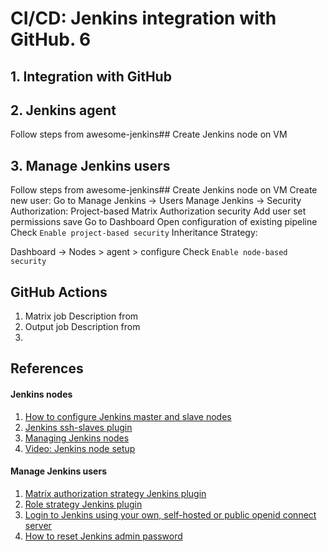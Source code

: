 # CI/CD: Jenkins integration with GitHub.  6

## 1. Integration with GitHub
## 2. Jenkins agent
   Follow steps from awesome-jenkins## Create Jenkins node on VM
## 3. Manage Jenkins users
   Follow steps from awesome-jenkins## Create Jenkins node on VM
  Create new user: Go to Manage Jenkins -> Users
 Manage Jenkins -> Security
Authorization: Project-based Matrix Authorization security
Add user
set permissions
save
Go to Dashboard
Open configuration of existing pipeline
Check `Enable project-based security`
Inheritance Strategy: 

Dashboard -> Nodes > agent > configure
Check `Enable node-based security`

## GitHub Actions
1. Matrix job
Description from 
2. Output job
Description from
3. 
## References
#### Jenkins nodes
1. [How to configure Jenkins master and slave nodes](https://digitalvarys.com/how-to-configure-jenkins-master-slave-setup/)
2. [Jenkins ssh-slaves plugin](https://plugins.jenkins.io/ssh-slaves/)
3. [Managing Jenkins nodes](https://www.jenkins.io/doc/book/managing/nodes/)
4. [Video: Jenkins node setup](https://www.youtube.com/watch?v=99DddJiH7lM)

#### Manage Jenkins users
1. [Matrix authorization strategy Jenkins plugin](https://plugins.jenkins.io/matrix-auth/)
2. [Role strategy Jenkins plugin](https://plugins.jenkins.io/role-strategy/) 
3. [Login to Jenkins using your own, self-hosted or public openid connect server](https://plugins.jenkins.io/oic-auth/)
4. [How to reset Jenkins admin password](https://tecadmin.net/reset-jenkins-admin-password/)